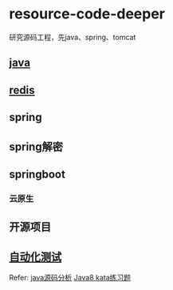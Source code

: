# resource-code-deeper
研究源码工程，先java、spring、tomcat
## [java](java-interview)
## [redis](redis)
## spring
## spring解密
## springboot
### 云原生
## 开源项目

## [自动化测试](java-interview/testing)

Refer:
[java源码分析](https://github.com/stalary/Source-code-analysis)
[Java8 kata练习题](https://github.com/konohiroaki/java8-code-kata)
